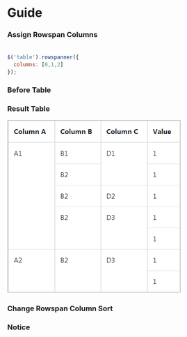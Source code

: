 # Guide


### Assign Rowspan Columns
```javascript

$('table').rowspanner({
  columns: [0,1,2]
});

```


### Before Table

### Result Table
![image](https://github.com/spiraleyeld/DynamicRowspanTable/blob/main/pic/AfterGrouping.png)

### Change Rowspan Column Sort

### Notice
